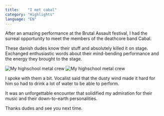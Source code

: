 ```yaml
---
title:    "I met cabal"
category: "Highlights"
language: "EN"
---
```


After an amazing performance at the Brutal Assault festival,
I had the surreal opportunity to meet the members of the deathcore band Cabal.

These danish dudes know their stuff and absolutely killed it on stage.
Exchanged enthusiastic words about their mind-bending performance and the energy they brought to the stage.

![My highschool metal crew](/assets/music-reports/2023-08-11-i-met-cabal/cabal-band.jpg)
![My highschool metal crew](/assets/music-reports/2023-08-11-i-met-cabal/cabal-vocalist.jpg)

I spoke with them a bit. Vocalist said that the dusty wind made it hard for him so had
to drink a lot of water to be able to perform.

It was an unforgettable encounter that solidified my admiration for their music and their down-to-earth personalities.

Thanks dudes and see you next time.

